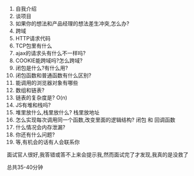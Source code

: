 1. 自我介绍
2. 谈项目
3. 如果你的想法和产品经理的想法差生冲突,怎么办?
4. 跨域
5. HTTP请求代码
6. TCP包里有什么
7. ajax的请求头有什么不一样吗?
8. COOKIE能跨域吗?怎么跨域?
9. 闭包是什么?有什么用?
10. 闭包函数和普通函数有什么区别?
11. 能调用的浏览器对象有哪些
12. 数组和链表?
13. 链表的复杂度是? O(n)
14. JS有堆和栈吗?
15. 堆里放什么,栈里放什么? 栈里放地址
16. 怎么实现每次调用同一个函数,改变里面的逻辑结构? 闭包 和 回调函数
17. 什么情况会内存泄漏?
18. 你还有什么问题?
19. 等,有机会的话有人会联系你

面试官人很好,我答错或答不上来会提示我,然而面试完了才发现,我真的是没救了

总共35-40分钟
